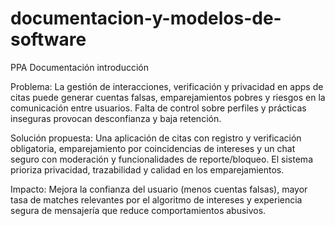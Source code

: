 # documentacion-y-modelos-de-software
PPA Documentación 
introducción 

Problema:
La gestión de interacciones, verificación y privacidad en apps de citas puede generar cuentas falsas, emparejamientos pobres y riesgos en la comunicación entre usuarios. Falta de control sobre perfiles y prácticas inseguras provocan desconfianza y baja retención.

Solución propuesta:
Una aplicación de citas con registro y verificación obligatoria, emparejamiento por coincidencias de intereses y un chat seguro con moderación y funcionalidades de reporte/bloqueo. El sistema prioriza privacidad, trazabilidad y calidad en los emparejamientos.

Impacto:
Mejora la confianza del usuario (menos cuentas falsas), mayor tasa de matches relevantes por el algoritmo de intereses y experiencia segura de mensajería que reduce comportamientos abusivos.
